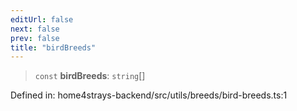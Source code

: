 ```yaml
---
editUrl: false
next: false
prev: false
title: "birdBreeds"
---
```


> `const` **birdBreeds**: `string`[]

Defined in: home4strays-backend/src/utils/breeds/bird-breeds.ts:1
